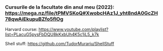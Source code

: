 ### Cursurile de la facultate din anul meu (2022): https://mega.nz/file/tPMVSKoQ#XwobcHAz1J_yht8ndA0GcZH78qwAiEkupuBZfo5flOg

Harvard course: https://www.youtube.com/playlist?list=PLacuG5pysFbDQU8kKxbUh4K5c1iL5_k7k

Shell stuff: https://github.com/TudorMurariu/ShellStuff
